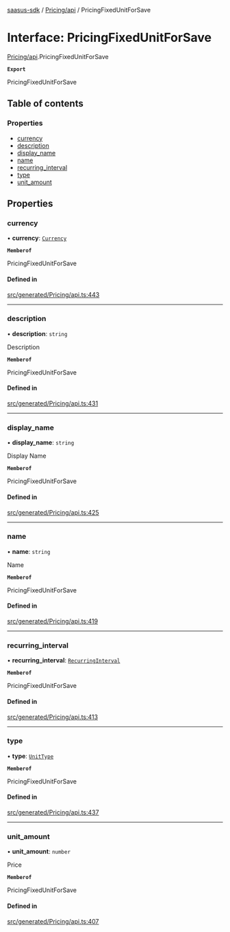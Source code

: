 [saasus-sdk](../README.md) / [Pricing/api](../modules/Pricing_api.md) / PricingFixedUnitForSave

# Interface: PricingFixedUnitForSave

[Pricing/api](../modules/Pricing_api.md).PricingFixedUnitForSave

**`Export`**

PricingFixedUnitForSave

## Table of contents

### Properties

- [currency](Pricing_api.PricingFixedUnitForSave.md#currency)
- [description](Pricing_api.PricingFixedUnitForSave.md#description)
- [display\_name](Pricing_api.PricingFixedUnitForSave.md#display_name)
- [name](Pricing_api.PricingFixedUnitForSave.md#name)
- [recurring\_interval](Pricing_api.PricingFixedUnitForSave.md#recurring_interval)
- [type](Pricing_api.PricingFixedUnitForSave.md#type)
- [unit\_amount](Pricing_api.PricingFixedUnitForSave.md#unit_amount)

## Properties

### currency

• **currency**: [`Currency`](../enums/Pricing_api.Currency.md)

**`Memberof`**

PricingFixedUnitForSave

#### Defined in

[src/generated/Pricing/api.ts:443](https://github.com/saasus-platform/saasus-sdk-javascript/blob/997c544/src/generated/Pricing/api.ts#L443)

___

### description

• **description**: `string`

Description

**`Memberof`**

PricingFixedUnitForSave

#### Defined in

[src/generated/Pricing/api.ts:431](https://github.com/saasus-platform/saasus-sdk-javascript/blob/997c544/src/generated/Pricing/api.ts#L431)

___

### display\_name

• **display\_name**: `string`

Display Name

**`Memberof`**

PricingFixedUnitForSave

#### Defined in

[src/generated/Pricing/api.ts:425](https://github.com/saasus-platform/saasus-sdk-javascript/blob/997c544/src/generated/Pricing/api.ts#L425)

___

### name

• **name**: `string`

Name

**`Memberof`**

PricingFixedUnitForSave

#### Defined in

[src/generated/Pricing/api.ts:419](https://github.com/saasus-platform/saasus-sdk-javascript/blob/997c544/src/generated/Pricing/api.ts#L419)

___

### recurring\_interval

• **recurring\_interval**: [`RecurringInterval`](../enums/Pricing_api.RecurringInterval.md)

**`Memberof`**

PricingFixedUnitForSave

#### Defined in

[src/generated/Pricing/api.ts:413](https://github.com/saasus-platform/saasus-sdk-javascript/blob/997c544/src/generated/Pricing/api.ts#L413)

___

### type

• **type**: [`UnitType`](../enums/Pricing_api.UnitType.md)

**`Memberof`**

PricingFixedUnitForSave

#### Defined in

[src/generated/Pricing/api.ts:437](https://github.com/saasus-platform/saasus-sdk-javascript/blob/997c544/src/generated/Pricing/api.ts#L437)

___

### unit\_amount

• **unit\_amount**: `number`

Price

**`Memberof`**

PricingFixedUnitForSave

#### Defined in

[src/generated/Pricing/api.ts:407](https://github.com/saasus-platform/saasus-sdk-javascript/blob/997c544/src/generated/Pricing/api.ts#L407)
